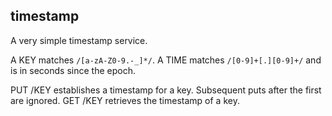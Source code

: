 timestamp
---------

A very simple timestamp service.

A KEY matches `/[a-zA-Z0-9.-_]*/`.
A TIME matches `/[0-9]+[.][0-9]+/` and is in seconds since the epoch.

PUT /KEY establishes a timestamp for a key. Subsequent puts after the first are ignored.
GET /KEY retrieves the timestamp of a key.

